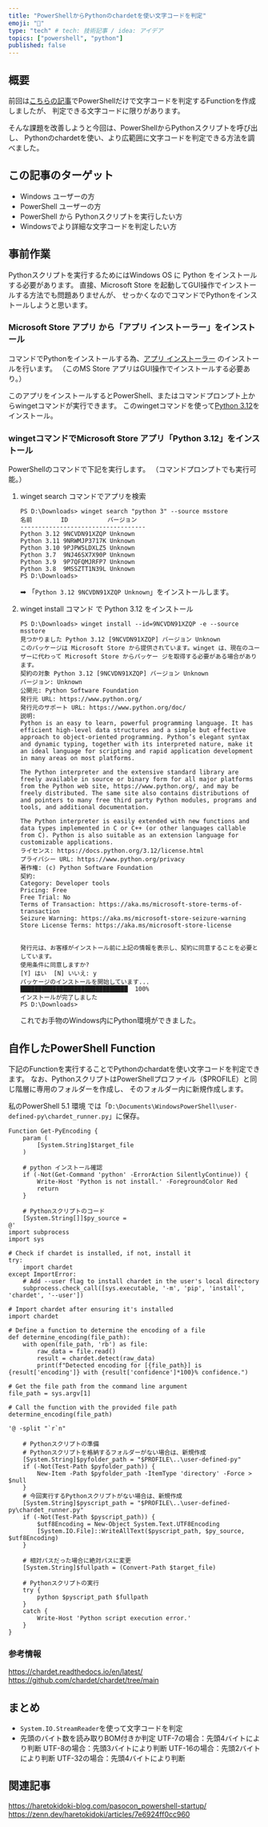 ```yaml
---
title: "PowerShellからPythonのchardetを使い文字コードを判定"
emoji: "🙆"
type: "tech" # tech: 技術記事 / idea: アイデア
topics: ["powershell", "python"]
published: false
---
```

## 概要

前回は[こちらの記事](https://zenn.dev/haretokidoki/articles/962a7fc6c51b47)でPowerShellだけで文字コードを判定するFunctionを作成しましたが、
判定できる文字コードに限りがあります。

そんな課題を改善しようと今回は、PowerShellからPythonスクリプトを呼び出し、
Pythonのchardetを使い、より広範囲に文字コードを判定できる方法を調べました。

## この記事のターゲット

- Windows ユーザーの方
- PowerShell ユーザーの方
- PowerShell から Pythonスクリプトを実行したい方
- Windowsでより詳細な文字コードを判定したい方

## 事前作業

Pythonスクリプトを実行するためにはWindows OS に Python をインストールする必要があります。
直接、Microsoft Store を起動してGUI操作でインストールする方法でも問題ありませんが、
せっかくなのでコマンドでPythonをインストールしようと思います。

### Microsoft Store アプリ から「アプリ インストーラー」をインストール

コマンドでPythonをインストールする為、[アプリ インストーラー](https://www.microsoft.com/store/productId/9NBLGGH4NNS1?ocid=pdpshare) のインストールを行います。
（このMS Store アプリはGUI操作でインストールする必要あり。）

このアプリをインストールするとPowerShell、またはコマンドプロンプト上からwingetコマンドが実行できます。
このwingetコマンドを使って[Python 3.12](https://www.microsoft.com/store/productId/9NCVDN91XZQP?ocid=pdpshare)をインストール。

### wingetコマンドでMicrosoft Store アプリ「Python 3.12」をインストール

PowerShellのコマンドで下記を実行します。
（コマンドプロンプトでも実行可能。）

1. winget search コマンドでアプリを検索

    ```powershell:wingetコマンドで名前に"python 3"を含むアプリを探す
    PS D:\Downloads> winget search "python 3" --source msstore
    名前        ID           バージョン
    -----------------------------------
    Python 3.12 9NCVDN91XZQP Unknown
    Python 3.11 9NRWMJP3717K Unknown
    Python 3.10 9PJPW5LDXLZ5 Unknown
    Python 3.7  9NJ46SX7X90P Unknown
    Python 3.9  9P7QFQMJRFP7 Unknown
    Python 3.8  9MSSZTT1N39L Unknown
    PS D:\Downloads>
    ```

    ➡ 「`Python 3.12 9NCVDN91XZQP Unknown`」をインストールします。

1. winget install コマンド で Python 3.12 をインストール

    ```powershell:winget install で Python 3.12 をインストール
    PS D:\Downloads> winget install --id=9NCVDN91XZQP -e --source msstore
    見つかりました Python 3.12 [9NCVDN91XZQP] バージョン Unknown
    このパッケージは Microsoft Store から提供されています。winget は、現在のユーザーに代わって Microsoft Store からパッケー ジを取得する必要がある場合があります。
    契約の対象 Python 3.12 [9NCVDN91XZQP] バージョン Unknown
    バージョン: Unknown
    公開元: Python Software Foundation
    発行元 URL: https://www.python.org/
    発行元のサポート URL: https://www.python.org/doc/
    説明:
    Python is an easy to learn, powerful programming language. It has efficient high-level data structures and a simple but effective approach to object-oriented programming. Python’s elegant syntax and dynamic typing, together with its interpreted nature, make it an ideal language for scripting and rapid application development in many areas on most platforms.

    The Python interpreter and the extensive standard library are freely available in source or binary form for all major platforms from the Python web site, https://www.python.org/, and may be freely distributed. The same site also contains distributions of and pointers to many free third party Python modules, programs and tools, and additional documentation.

    The Python interpreter is easily extended with new functions and data types implemented in C or C++ (or other languages callable from C). Python is also suitable as an extension language for customizable applications.
    ライセンス: https://docs.python.org/3.12/license.html
    プライバシー URL: https://www.python.org/privacy
    著作権: (c) Python Software Foundation
    契約:
    Category: Developer tools
    Pricing: Free
    Free Trial: No
    Terms of Transaction: https://aka.ms/microsoft-store-terms-of-transaction
    Seizure Warning: https://aka.ms/microsoft-store-seizure-warning
    Store License Terms: https://aka.ms/microsoft-store-license


    発行元は、お客様がインストール前に上記の情報を表示し、契約に同意することを必要としています。
    使用条件に同意しますか?
    [Y] はい  [N] いいえ: y
    パッケージのインストールを開始しています...
    ██████████████████████████████  100%
    インストールが完了しました
    PS D:\Downloads>
    ```

    これでお手物のWindows内にPython環境ができました。

## 自作したPowerShell Function

下記のFunctionを実行することでPythonのchardatを使い文字コードを判定できます。
なお、PythonスクリプトはPowerShellプロファイル（$PROFILE）と同じ階層に専用のフォルダーを作成し、
そのフォルダー内に新規作成します。

私のPowerShell 5.1 環境 では「`D:\Documents\WindowsPowerShell\user-defined-py\chardet_runner.py`」に保存。

```powershell:Get-PyEncoding
Function Get-PyEncoding {
    param (
        [System.String]$target_file
    )

    # python インストール確認
    if (-Not(Get-Command 'python' -ErrorAction SilentlyContinue)) {
        Write-Host 'Python is not install.' -ForegroundColor Red
        return
    }

    # Pythonスクリプトのコード
    [System.String[]]$py_source = 
@'
import subprocess
import sys

# Check if chardet is installed, if not, install it
try:
    import chardet
except ImportError:
    # Add --user flag to install chardet in the user's local directory
    subprocess.check_call([sys.executable, '-m', 'pip', 'install', 'chardet', '--user'])

# Import chardet after ensuring it's installed
import chardet

# Define a function to determine the encoding of a file
def determine_encoding(file_path):
    with open(file_path, 'rb') as file:
        raw_data = file.read()
        result = chardet.detect(raw_data)
        print(f"Detected encoding for [{file_path}] is {result['encoding']} with {result['confidence']*100}% confidence.")

# Get the file path from the command line argument
file_path = sys.argv[1]

# Call the function with the provided file path
determine_encoding(file_path)

'@ -split "`r`n"

    # Pythonスクリプトの準備
    # Pythonスクリプトを格納するフォルダーがない場合は、新規作成
    [System.String]$pyfolder_path = "$PROFILE\..\user-defined-py"
    if (-Not(Test-Path $pyfolder_path)) {
        New-Item -Path $pyfolder_path -ItemType 'directory' -Force > $null
    }
    # 今回実行するPythonスクリプトがない場合は、新規作成
    [System.String]$pyscript_path = "$PROFILE\..\user-defined-py\chardet_runner.py"
    if (-Not(Test-Path $pyscript_path)) {
        $utf8Encoding = New-Object System.Text.UTF8Encoding
        [System.IO.File]::WriteAllText($pyscript_path, $py_source, $utf8Encoding)
    }

    # 相対パスだった場合に絶対パスに変更
    [System.String]$fullpath = (Convert-Path $target_file)

    # Pythonスクリプトの実行
    try {
        python $pyscript_path $fullpath
    }
    catch {
        Write-Host 'Python script execution error.'
    }
}
```

### 参考情報

https://chardet.readthedocs.io/en/latest/
https://github.com/chardet/chardet/tree/main

## まとめ

- `System.IO.StreamReader`を使って文字コードを判定
- 先頭のバイト数を読み取りBOM付きか判定
    UTF-7の場合：先頭4バイトにより判断
    UTF-8の場合：先頭3バイトにより判断
    UTF-16の場合：先頭2バイトにより判断
    UTF-32の場合：先頭4バイトにより判断

## 関連記事

https://haretokidoki-blog.com/pasocon_powershell-startup/
https://zenn.dev/haretokidoki/articles/7e6924ff0cc960
